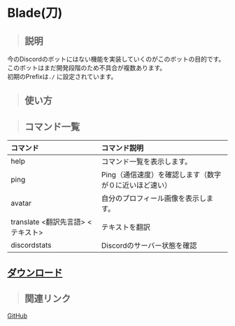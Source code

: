 # Blade(刀)
> ## 説明

今のDiscordのボットにはない機能を実装していくのがこのボットの目的です。   
このボットはまだ開発段階のため不具合が複数あります。  
初期のPrefixは`./` に設定されています。

> ## 使い方

> ## コマンド一覧

| コマンド | コマンド説明 |
| :-- | :-- |
| help | コマンド一覧を表示します。 |
| ping | Ping（通信速度）を確認します（数字が０に近いほど速い） |
| avatar | 自分のプロフィール画像を表示します。|
| translate <翻訳先言語> <テキスト> | テキストを翻訳 |
| discordstats | Discordのサーバー状態を確認 |


## [ダウンロード](https://github.com/DJS-JPN/Blade)

> ## 関連リンク
[GitHub](https://github.com/DJS-JPN/Blade)
